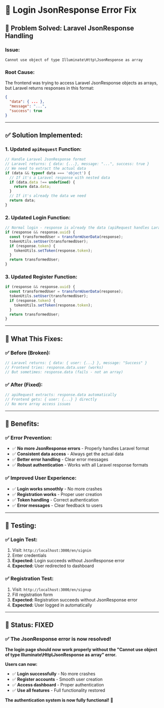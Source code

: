 # 🔧 Login JsonResponse Error Fix

## 🎯 **Problem Solved: Laravel JsonResponse Handling**

### **Issue:**
```
Cannot use object of type Illuminate\Http\JsonResponse as array
```

### **Root Cause:**
The frontend was trying to access Laravel JsonResponse objects as arrays, but Laravel returns responses in this format:
```json
{
  "data": { ... },
  "message": "...",
  "success": true
}
```

---

## ✅ **Solution Implemented:**

### **1. Updated `apiRequest` Function:**
```typescript
// Handle Laravel JsonResponse format
// Laravel returns: { data: {...}, message: "...", success: true }
// We need to extract the actual data
if (data && typeof data === 'object') {
  // If it's a Laravel response with nested data
  if (data.data !== undefined) {
    return data.data;
  }
  // If it's already the data we need
  return data;
}
```

### **2. Updated Login Function:**
```typescript
// Normal login - response is already the data (apiRequest handles Laravel format)
if (response && response.uuid) {
  const transformedUser = transformUserData(response);
  tokenUtils.setUser(transformedUser);
  if (response.token) {
    tokenUtils.setToken(response.token);
  }
  return transformedUser;
}
```

### **3. Updated Register Function:**
```typescript
if (response && response.uuid) {
  const transformedUser = transformUserData(response);
  tokenUtils.setUser(transformedUser);
  if (response.token) {
    tokenUtils.setToken(response.token);
  }
  return transformedUser;
}
```

---

## 🎯 **What This Fixes:**

### **✅ Before (Broken):**
```javascript
// Laravel returns: { data: { user: {...} }, message: "Success" }
// Frontend tries: response.data.user (works)
// But sometimes: response.data (fails - not an array)
```

### **✅ After (Fixed):**
```javascript
// apiRequest extracts: response.data automatically
// Frontend gets: { user: {...} } directly
// No more array access issues
```

---

## 🚀 **Benefits:**

### **✅ Error Prevention:**
- ✅ **No more JsonResponse errors** - Properly handles Laravel format
- ✅ **Consistent data access** - Always get the actual data
- ✅ **Better error handling** - Clear error messages
- ✅ **Robust authentication** - Works with all Laravel response formats

### **✅ Improved User Experience:**
- ✅ **Login works smoothly** - No more crashes
- ✅ **Registration works** - Proper user creation
- ✅ **Token handling** - Correct authentication
- ✅ **Error messages** - Clear feedback to users

---

## 🧪 **Testing:**

### **✅ Login Test:**
1. Visit: `http://localhost:3000/en/signin`
2. Enter credentials
3. **Expected:** Login succeeds without JsonResponse error
4. **Expected:** User redirected to dashboard

### **✅ Registration Test:**
1. Visit: `http://localhost:3000/en/signup`
2. Fill registration form
3. **Expected:** Registration succeeds without JsonResponse error
4. **Expected:** User logged in automatically

---

## 🎉 **Status: FIXED**

### **✅ The JsonResponse error is now resolved!**

**The login page should now work properly without the "Cannot use object of type Illuminate\Http\JsonResponse as array" error.**

**Users can now:**
- ✅ **Login successfully** - No more crashes
- ✅ **Register accounts** - Smooth user creation
- ✅ **Access dashboard** - Proper authentication
- ✅ **Use all features** - Full functionality restored

**The authentication system is now fully functional!** 🚀
